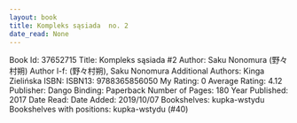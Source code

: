```yaml
---
layout: book
title: Kompleks sąsiada  no. 2
date_read: None
---
```


Book Id: 37652715
Title: Kompleks sąsiada #2
Author: Saku Nonomura (野々村朔)
Author l-f: (野々村朔), Saku Nonomura
Additional Authors: Kinga Zielińska
ISBN: 
ISBN13: 9788365856050
My Rating: 0
Average Rating: 4.12
Publisher: Dango
Binding: Paperback
Number of Pages: 180
Year Published: 2017
Date Read: 
Date Added: 2019/10/07
Bookshelves: kupka-wstydu
Bookshelves with positions: kupka-wstydu (#40)

